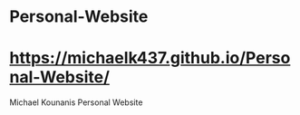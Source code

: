 # Personal-Website
# https://michaelk437.github.io/Personal-Website/
Michael Kounanis Personal Website
